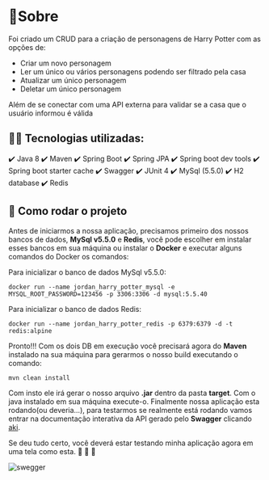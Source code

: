 # 📝Sobre

Foi criado um CRUD para a criação de personagens de Harry Potter com as opções de:

- Criar um novo personagem
- Ler um único ou vários personagens podendo ser filtrado pela casa
- Atualizar um único personagem
- Deletar um único personagem

Além de se conectar com uma API externa para validar se a casa que o usuário informou é válida

## 👨‍💻 Tecnologias utilizadas:

:heavy_check_mark: Java 8
:heavy_check_mark: Maven
:heavy_check_mark: Spring Boot
:heavy_check_mark: Spring JPA
:heavy_check_mark: Spring boot dev tools
:heavy_check_mark: Spring boot starter cache
:heavy_check_mark: Swagger
:heavy_check_mark: JUnit 4
:heavy_check_mark: MySql (5.5.0)
:heavy_check_mark: H2 database
:heavy_check_mark: Redis

## 🚀 Como rodar o projeto

Antes de iniciarmos a nossa aplicação, precisamos primeiro dos nossos bancos de dados, **MySql v5.5.0** e **Redis**, você pode escolher em instalar esses bancos em sua máquina ou instalar o **Docker** e executar alguns comandos do Docker os comandos:

Para inicializar o banco de dados MySql v5.5.0:

```
docker run --name jordan_harry_potter_mysql -e MYSQL_ROOT_PASSWORD=123456 -p 3306:3306 -d mysql:5.5.40
```

Para inicializar o banco de dados Redis:

```
docker run --name jordan_harry_potter_redis -p 6379:6379 -d -t redis:alpine
```

Pronto!!! Com os dois DB em execução você precisará agora do **Maven** instalado na sua máquina para gerarmos o nosso build executando o comando:

```
mvn clean install
```

Com insto ele irá gerar o nosso arquivo **.jar** dentro da pasta **target**. Com o java instalado em sua máquina execute-o.
Finalmente nossa aplicação esta rodando(ou deveria...), para testarmos se realmente está rodando vamos entrar na documentação interativa da API gerado pelo **Swagger** clicando [aki](http://localhost:8080/swagger-ui.html#/).

Se deu tudo certo, você deverá estar testando minha aplicação agora em uma tela como esta. :tada: :tada: :tada:

![swegger](https://user-images.githubusercontent.com/22600632/90342304-8a57d580-dfdd-11ea-8c0f-0923f0c0bd08.png)
